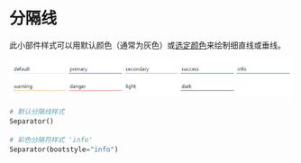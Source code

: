 # 分隔线

此小部件样式可以用默认颜色（通常为灰色）或[选定颜色](index.md#colors)来绘制细直线或垂线。 

![separator](../assets/widget-styles/separator.png)

```python
# 默认分隔线样式
Separator()

# 彩色分隔符样式 'info'
Separator(bootstyle="info")
```
